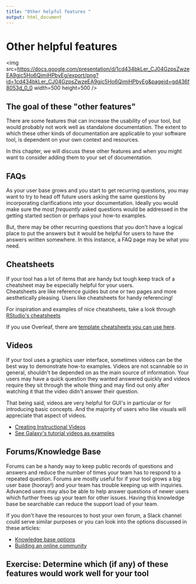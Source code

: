 ```yaml
---
title: "Other helpful features "
output: html_document
---
```


# Other helpful features

<img src=https://docs.google.com/presentation/d/1cd434bkLer_CJ04GzpsZwzeEA9gjc5Ho6QimiHPbyEg/export/png?id=1cd434bkLer_CJ04GzpsZwzeEA9gjc5Ho6QimiHPbyEg&pageid=gd436f8053d_0_0 width=500 height=500 />

## The goal of these "other features"

There are some features that can increase the usability of your tool, but would probably not work well as standalone documentation.
The extent to which these other kinds of documentation are applicable to your software tool, is dependent on your own context and resources.

In this chapter, we will discuss these other features and when you might want to consider adding them to your set of documentation.

## FAQs

As your user base grows and you start to get recurring questions, you may want to try to head off future users asking the same questions by incorporating clarifications into your documentation.
Ideally you would make sure the most _frequently_ asked questions would be addressed in the getting started section or perhaps your how-to examples.

But, there may be other recurring questions that you don't have a logical place to put the answers but it would be helpful for users to have the answers written somewhere.
In this instance, a FAQ page may be what you need.

## Cheatsheets

If your tool has a lot of items that are handy but tough keep track of a cheatsheet may be especially helpful for your users.  
Cheatsheets are like reference guides but one or two pages and more aesthetically pleasing.
Users like cheatsheets for handy referencing!

For inspiration and examples of nice cheatsheets, take a look through [RStudio's cheatsheets](https://www.rstudio.com/resources/cheatsheets/)

If you use Overleaf, there are [template cheatsheets you can use here](https://www.overleaf.com/gallery/tagged/cheat-sheet).

## Videos

If your tool uses a graphics user interface, sometimes videos can be the best way to demonstrate how-to examples.
Videos are not scannable so in general, shouldn't be depended on as the main source of information.
Your users may have a quick question they wanted answered quickly and videos require they sit through the whole thing and may find out only after watching it that the video didn't answer their question.

That being said, videos are very helpful for GUI's in particular or for introducing basic concepts.
And the majority of users who like visuals will appreciate that aspect of videos.

- [Creating Instructional Videos](https://www.techsmith.com/blog/instructional-videos/)
- [See Galaxy's tutorial videos as examples](https://training.galaxyproject.org/training-material/topics/introduction/)

## Forums/Knowledge Base

Forums can be a handy way to keep public records of questions and answers and reduce the number of times your team has to respond to a repeated question.
Forums are mostly useful for if your tool grows a big user base (hooray!) and your team has trouble keeping up with inquiries.
Advanced users may also be able to help answer questions of newer users which further frees up your team for other issues.
Having this knowledge base be searchable can reduce the support load of your team.  

If you don't have the resources to host your own forum, a Slack channel could serve similar purposes or you can look into the options discussed in these articles: 

- [Knowledge base options](https://herothemes.com/blog/best-knowledge-base-software/)
- [Building an online community](https://geekflare.com/online-community-software/)

## Exercise: Determine which (if any) of these features would work well for your tool
